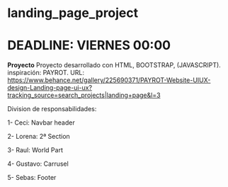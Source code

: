 # landing_page_project
# **DEADLINE: VIERNES 00:00**

**Proyecto**
Proyecto desarrollado con HTML, BOOTSTRAP, (JAVASCRIPT).
inspiración: PAYROT.
URL: https://www.behance.net/gallery/225690371/PAYROT-Website-UIUX-design-Landing-page-ui-ux?tracking_source=search_projects|landing+page&l=3


Division de responsabilidades:

1- Ceci: Navbar header

2- Lorena: 2ª Section

3- Raul: World Part

4- Gustavo: Carrusel

5- Sebas: Footer
